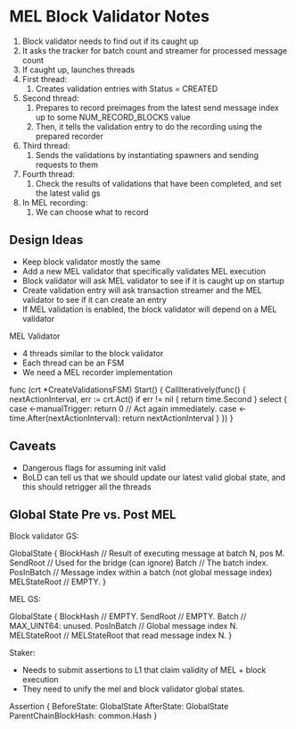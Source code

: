 # MEL Block Validator Notes

1. Block validator needs to find out if its caught up
2. It asks the tracker for batch count and streamer for processed message count
3. If caught up, launches threads
4. First thread:
   1. Creates validation entries with Status = CREATED
5. Second thread:
   1. Prepares to record preimages from the latest send message index up to some NUM_RECORD_BLOCKS value
   2. Then, it tells the validation entry to do the recording using the prepared recorder
6. Third thread:
   1. Sends the validations by instantiating spawners and sending requests to them
7. Fourth thread:
   1. Check the results of validations that have been completed, and set the latest valid gs
8. In MEL recording:
   1. We can choose what to record

## Design Ideas

- Keep block validator mostly the same
- Add a new MEL validator that specifically validates MEL execution
- Block validator will ask MEL validator to see if it is caught up on startup
- Create validation entry will ask transaction streamer and the MEL validator to see if it can create an entry
- If MEL validation is enabled, the block validator will depend on a MEL validator

MEL Validator
- 4 threads similar to the block validator
- Each thread can be an FSM
- We need a MEL recorder implementation

func (crt *CreateValidationsFSM) Start() {
	CallIteratively(func() {
		nextActionInterval, err := crt.Act()
		if err != nil {
			return time.Second
		}
		select {
		case <-manualTrigger:
			return 0 // Act again immediately.
		case <-time.After(nextActionInterval):
			return nextActionInterval
		}
	})
}

## Caveats

- Dangerous flags for assuming init valid
- BoLD can tell us that we should update our latest valid global state, and this should retrigger all the threads

## Global State Pre vs. Post MEL

Block validator GS:

GlobalState {
    BlockHash // Result of executing message at batch N, pos M.
    SendRoot // Used for the bridge (can ignore)
    Batch // The batch index.
    PosInBatch // Message index within a batch (not global message index)
	MELStateRoot // EMPTY.
}

MEL GS:

GlobalState {
    BlockHash // EMPTY.
    SendRoot // EMPTY.
    Batch // MAX_UINT64: unused.
    PosInBatch // Global message index N.
	MELStateRoot // MELStateRoot that read message index N.
}

Staker:

- Needs to submit assertions to L1 that claim validity of MEL + block execution
- They need to unify the mel and block validator global states.

Assertion {
	BeforeState: GlobalState
	AfterState: GlobalState
	ParentChainBlockHash: common.Hash
}